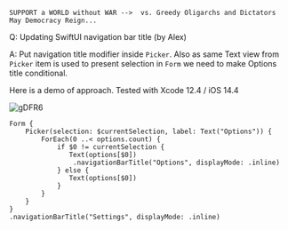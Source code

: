 ```
SUPPORT a WORLD without WAR -->  vs. Greedy Oligarchs and Dictators
May Democracy Reign... 
```

Q: Updating SwiftUI navigation bar title (by Alex)

A: Put navigation title modifier inside `Picker`. Also as same Text view from `Picker` item is used to present selection in `Form` we need to make Options title conditional.

Here is a demo of approach. Tested with Xcode 12.4 / iOS 14.4

![gDFR6](https://user-images.githubusercontent.com/62171579/172104872-1dbeebb0-3620-4a69-ae5d-b20035a0a0f4.gif)

    Form {
        Picker(selection: $currentSelection, label: Text("Options")) {
            ForEach(0 ..< options.count) {
				if $0 != currentSelection {
                   Text(options[$0])
					.navigationBarTitle("Options", displayMode: .inline)
				} else {
                   Text(options[$0])
				}
            }
        }
    }
    .navigationBarTitle("Settings", displayMode: .inline)

